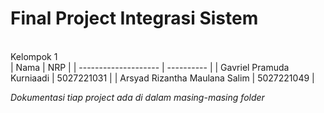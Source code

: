 # Final Project Integrasi Sistem

<br>Kelompok 1</br>
| Nama                 | NRP        |
| -------------------- | ---------- |
| Gavriel Pramuda Kurniaadi | 5027221031 |
| Arsyad Rizantha Maulana Salim   | 5027221049 |

*Dokumentasi tiap project ada di dalam masing-masing folder*